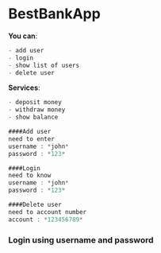 # BestBankApp
**You can**:
```cs
- add user
- login
- show list of users
- delete user
```

**Services**:
```cs
- deposit money
- withdraw money
- show balance
```
```cs
####Add user
need to enter
username : *john*
password : *123*

####Login
need to know
username : *john*
password : *123*

####Delete user
need to account number
account : *123456789*
```

### Login using username and password
